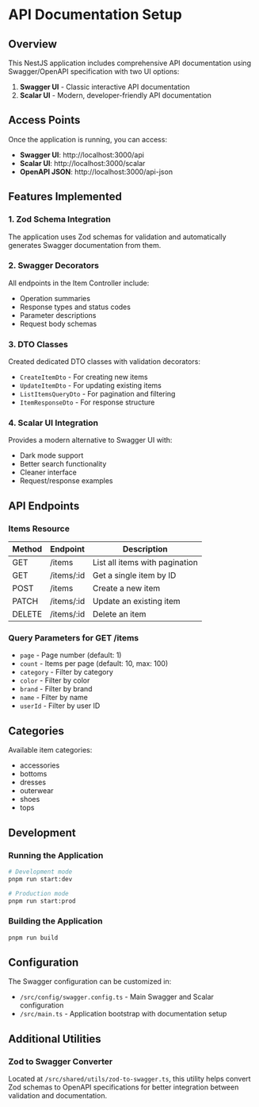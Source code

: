 # API Documentation Setup

## Overview
This NestJS application includes comprehensive API documentation using Swagger/OpenAPI specification with two UI options:
1. **Swagger UI** - Classic interactive API documentation
2. **Scalar UI** - Modern, developer-friendly API documentation

## Access Points

Once the application is running, you can access:
- **Swagger UI**: http://localhost:3000/api
- **Scalar UI**: http://localhost:3000/scalar
- **OpenAPI JSON**: http://localhost:3000/api-json

## Features Implemented

### 1. Zod Schema Integration
The application uses Zod schemas for validation and automatically generates Swagger documentation from them.

### 2. Swagger Decorators
All endpoints in the Item Controller include:
- Operation summaries
- Response types and status codes
- Parameter descriptions
- Request body schemas

### 3. DTO Classes
Created dedicated DTO classes with validation decorators:
- `CreateItemDto` - For creating new items
- `UpdateItemDto` - For updating existing items
- `ListItemsQueryDto` - For pagination and filtering
- `ItemResponseDto` - For response structure

### 4. Scalar UI Integration
Provides a modern alternative to Swagger UI with:
- Dark mode support
- Better search functionality
- Cleaner interface
- Request/response examples

## API Endpoints

### Items Resource

| Method | Endpoint | Description |
|--------|----------|-------------|
| GET | /items | List all items with pagination |
| GET | /items/:id | Get a single item by ID |
| POST | /items | Create a new item |
| PATCH | /items/:id | Update an existing item |
| DELETE | /items/:id | Delete an item |

### Query Parameters for GET /items
- `page` - Page number (default: 1)
- `count` - Items per page (default: 10, max: 100)
- `category` - Filter by category
- `color` - Filter by color
- `brand` - Filter by brand
- `name` - Filter by name
- `userId` - Filter by user ID

## Categories
Available item categories:
- accessories
- bottoms
- dresses
- outerwear
- shoes
- tops

## Development

### Running the Application
```bash
# Development mode
pnpm run start:dev

# Production mode
pnpm run start:prod
```

### Building the Application
```bash
pnpm run build
```

## Configuration

The Swagger configuration can be customized in:
- `/src/config/swagger.config.ts` - Main Swagger and Scalar configuration
- `/src/main.ts` - Application bootstrap with documentation setup

## Additional Utilities

### Zod to Swagger Converter
Located at `/src/shared/utils/zod-to-swagger.ts`, this utility helps convert Zod schemas to OpenAPI specifications for better integration between validation and documentation.
